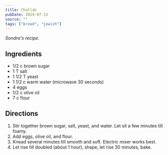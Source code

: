 ```yaml
---
title: Challah
pubDate: 2024-07-13
source: ""
tags: ["bread", "jewish"]
---
```


*Sondra's recipe.*

<section>

## Ingredients

- 1/2 c brown sugar
- 1 T salt
- 1 1/2 T yeast
- 1 1/2 c warm water (microwave 30 seconds)
- 4 eggs
- 1/2 c olive oil
- 7 c flour

## Directions

1. Stir together brown sugar, salt, yeast, and water. Let sit a few minutes till foamy.
2. Add eggs, olive oil, and flour.
3. Knead several minutes till smooth and soft. Electric mixer works best.
4. Let rise till doubled (about 1 hour), shape, let rise 30 minutes, bake.

